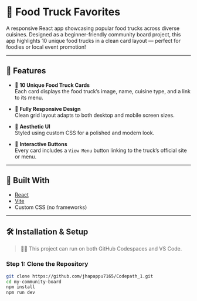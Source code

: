 # 🍔 Food Truck Favorites

A responsive React app showcasing popular food trucks across diverse cuisines. Designed as a beginner-friendly community board project, this app highlights 10 unique food trucks in a clean card layout — perfect for foodies or local event promotion!

---

## 🚀 Features

- 📍 **10 Unique Food Truck Cards**  
  Each card displays the food truck’s image, name, cuisine type, and a link to its menu.

- 📱 **Fully Responsive Design**  
  Clean grid layout adapts to both desktop and mobile screen sizes.

- 🎨 **Aesthetic UI**  
  Styled using custom CSS for a polished and modern look.

- 🔗 **Interactive Buttons**  
  Every card includes a `View Menu` button linking to the truck’s official site or menu.

---

## 🧱 Built With

- [React](https://reactjs.org/)
- [Vite](https://vitejs.dev/)
- Custom CSS (no frameworks)

---

## 🛠️ Installation & Setup

> 🧑‍💻 This project can run on both GitHub Codespaces and VS Code.

### Step 1: Clone the Repository

```bash
git clone https://github.com/jhapappu7165/Codepath_1.git
cd my-community-board
npm install
npm run dev